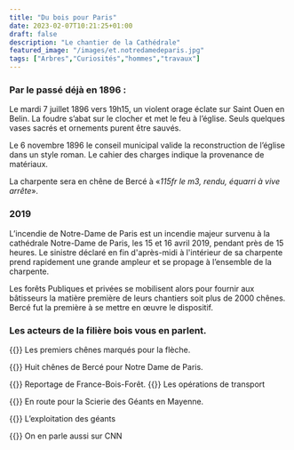 ```yaml
---
title: "Du bois pour Paris"
date: 2023-02-07T10:21:25+01:00
draft: false
description: "Le chantier de la Cathédrale"
featured_image: "/images/et.notredamedeparis.jpg"
tags: ["Arbres","Curiosités","hommes","travaux"]
---
```


### Par le passé déjà  en 1896 :

Le mardi 7 juillet 1896 vers 19h15, 
un violent orage éclate sur Saint Ouen en Belin.
La foudre s’abat sur le clocher et met le feu à l’église. 
Seuls quelques vases sacrés et ornements purent être sauvés. 

Le 6 novembre 1896 le conseil municipal valide
la reconstruction de l’église dans un style roman.
Le cahier des charges indique la provenance de matériaux.

La charpente sera en chêne de Bercé à «*115fr le m3, 
rendu, équarri à vive arrête*».

### 2019

L’incendie de Notre-Dame de Paris est un incendie majeur survenu
à la cathédrale Notre-Dame de Paris, les 15 et 16 avril 2019,
pendant près de 15 heures. Le sinistre déclaré en fin d'après-midi
à l'intérieur de sa charpente prend rapidement une grande ampleur 
et se propage à l’ensemble de la charpente.

Les forêts Publiques et privées se mobilisent alors pour fournir 
aux bâtisseurs la matière première de leurs chantiers soit plus 
de 2000 chênes. Bercé fut la première à se mettre en œuvre le dispositif.

### Les acteurs de la filière bois vous en parlent.

{{<youtube id="vOUzmAMd81Q">}}
Les premiers chênes marqués pour la flèche.

{{<youtube id="_HD2Jwc1kBA">}}
Huit chênes de Bercé pour Notre Dame de Paris.

{{<youtube id="JMwiSfucalg">}}
Reportage de France-Bois-Forêt.
{{<youtube id="xjk_bXF9_N4">}}
Les opérations de transport

{{<youtube id="uTjmWHv4Yx8">}}
En route pour la Scierie des Géants en Mayenne.

{{<youtube id="lX8p8MQCwc4">}}
L’exploitation des géants

{{<youtube id="awjEiKaEJAg">}}
On en parle aussi sur CNN 

